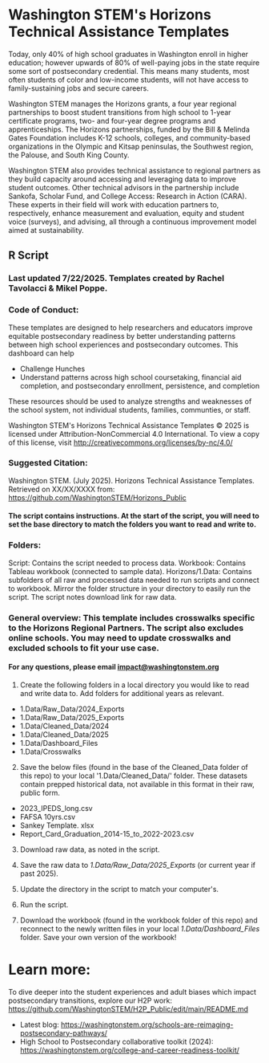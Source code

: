 # Washington STEM's Horizons Technical Assistance Templates
Today, only 40% of high school graduates in Washington enroll in higher education; however upwards of 80% of well-paying jobs in the state require some sort of postsecondary credential. This means many students, most often students of color and low-income students, will not have access to family-sustaining jobs and secure careers. 

Washington STEM manages the Horizons grants, a four year regional partnerships to boost student transitions from high school to 1-year certificate programs, two- and four-year degree programs and apprenticeships. The Horizons partnerships, funded by the Bill & Melinda Gates Foundation includes K-12 schools, colleges, and community-based organizations in the Olympic and Kitsap peninsulas, the Southwest region, the Palouse, and South King County.

Washington STEM also provides technical assistance to regional partners as they build capacity around accessing and leveraging data to improve student outcomes. Other technical advisors in the partnership include Sankofa, Scholar Fund, and College Access: Research in Action (CARA). These experts in their field will work with education partners to, respectively, enhance measurement and evaluation, equity and student voice (surveys), and advising, all through a continuous improvement model aimed at sustainability.
## R Script
### Last updated 7/22/2025. Templates created by Rachel Tavolacci & Mikel Poppe.
### Code of Conduct: 
These templates are designed to help researchers and educators improve equitable
postsecondary readiness by better understanding patterns between high school experiences and
postsecondary outcomes. This dashboard can help 
* Challenge Hunches
* Understand patterns across high school coursetaking, financial aid completion, and postsecondary enrollment, persistence, and completion

These resources should be used to analyze strengths and weaknesses of the school system, not individual students, families, communties, or staff. 

Washington STEM's Horizons Technical Assistance Templates © 2025 is
licensed under Attribution-NonCommercial 4.0 International. To view a copy of this license, visit
http://creativecommons.org/licenses/by-nc/4.0/
### Suggested Citation: 
Washington STEM. (July 2025). Horizons Technical Assistance Templates. Retrieved on XX/XX/XXXX from:
https://github.com/WashingtonSTEM/Horizons_Public

#### The script contains instructions. At the start of the script, you will need to set the base directory to match the folders you want to read and write to.

### Folders:
Script: Contains the script needed to process data.
Workbook: Contains Tableau workbook (connected to sample data). 
Horizons/1.Data: Contains subfolders of all raw and processed data needed to run scripts and connect to workbook. Mirror the folder structure in your directory to easily run the script. The script notes download link for raw data.

### General overview: This template includes crosswalks specific to the Horizons Regional Partners. The script also excludes online schools. You may need to update crosswalks and excluded schools to fit your use case. 
#### For any questions, please email impact@washingtonstem.org
1. Create the following folders in a local directory you would like to read and write data to. Add folders for additional years as relevant.
* 1.Data/Raw_Data/2024_Exports
* 1.Data/Raw_Data/2025_Exports
* 1.Data/Cleaned_Data/2024
* 1.Data/Cleaned_Data/2025
* 1.Data/Dashboard_Files
* 1.Data/Crosswalks
   
2. Save the below files (found in the base of the Cleaned_Data folder of this repo) to your local '1.Data/Cleaned_Data/' folder. These datasets contain prepped historical data, not available in this format in their raw, public form.
* 2023_IPEDS_long.csv
* FAFSA 10yrs.csv
* Sankey Template. xlsx
* Report_Card_Graduation_2014-15_to_2022-2023.csv

3. Download raw data, as noted in the script.
   
4. Save the raw data to *1.Data/Raw_Data/2025_Exports* (or current year if past 2025).
   
6. Update the directory in the script to match your computer's.
   
8. Run the script.
   
10. Download the workbook (found in the workbook folder of this repo) and reconnect to the newly written files in your local *1.Data/Dashboard_Files* folder. Save your own version of the workbook!


# Learn more:
To dive deeper into the student experiences and adult biases which impact postsecondary transitions, explore our H2P work: https://github.com/WashingtonSTEM/H2P_Public/edit/main/README.md
* Latest blog: https://washingtonstem.org/schools-are-reimaging-postsecondary-pathways/
* High School to Postsecondary collaborative toolkit (2024): https://washingtonstem.org/college-and-career-readiness-toolkit/
